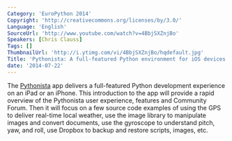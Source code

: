 ```yaml
---
Category: 'EuroPython 2014'
Copyright: 'http://creativecommons.org/licenses/by/3.0/'
Language: 'English'
SourceUrl: 'http://www.youtube.com/watch?v=4BbjSXZnjBo'
Speakers: [Chris Clauss]
Tags: []
ThumbnailUrl: 'http://i.ytimg.com/vi/4BbjSXZnjBo/hqdefault.jpg'
Title: 'Pythonista: A full-featured Python environment for iOS devices'
date: '2014-07-22'
---
```

The [Pythonista][1] app delivers a full-featured Python development experience on an iPad or an iPhone.  This introduction to the app will provide a rapid overview of the Pythonista user experience, features and Community Forum.  Then it will focus on a few source code examples of using the GPS to deliver real-time local weather, use the image library to manipulate images and convert documents, use the gyroscope to understand pitch, yaw, and roll, use Dropbox to backup and restore scripts, images, etc.

[1]: http://omz-software.com/pythonista